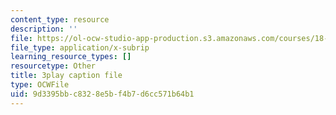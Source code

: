 ```yaml
---
content_type: resource
description: ''
file: https://ol-ocw-studio-app-production.s3.amazonaws.com/courses/18-03sc-differential-equations-fall-2011/9d3395bbc8328e5bf4b7d6cc571b64b1_5av3kiejazQ.srt
file_type: application/x-subrip
learning_resource_types: []
resourcetype: Other
title: 3play caption file
type: OCWFile
uid: 9d3395bb-c832-8e5b-f4b7-d6cc571b64b1
---
```

